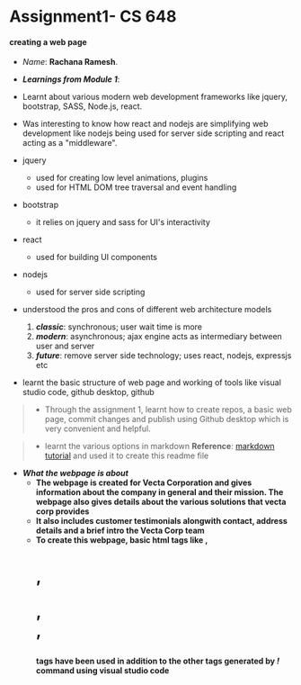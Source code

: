 # Assignment1- CS 648
#### creating a web page
* _Name_: **Rachana Ramesh**.
* **_Learnings from Module 1_**: 
* Learnt about various modern web development frameworks like jquery, bootstrap, SASS, Node.js, react.
* Was interesting to know how react and nodejs are simplifying web development like nodejs being used for server side scripting and react acting as a "middleware".
* jquery
    * used for creating low level animations, plugins
    * used for HTML DOM tree traversal and event handling
* bootstrap
    * it relies on jquery and sass for UI's interactivity
* react
    * used for building UI components
* nodejs
    * used for server side scripting    

* understood the pros and cons of different web architecture models
    1. **_classic_**: synchronous; user wait time is more
    2. **_modern_**: asynchronous; ajax engine acts as intermediary between user and server
    3. **_future_**: remove server side technology; uses react, nodejs, expressjs etc
* learnt the basic structure of web page and working of tools like visual studio code, github desktop, github
> *	Through the assignment 1, learnt how to create repos, a basic web page, commit changes and publish using Github desktop which is very convenient and helpful.

> * learnt the various options in markdown 
**Reference**: [markdown tutorial](www.markdowntutorial.com) and used it to create this readme file
* **_What the webpage is about_**
    * **The webpage is created for Vecta Corporation and gives information about the company in general and their mission. The webpage also gives details about the various solutions that vecta corp provides**
    * **It also includes customer testimonials alongwith contact, address details and a brief intro the Vecta Corp team** 
    * **To create this webpage, basic html tags like _<body>_,_<h1>_,_<p>_, _<br>_,_<h4>_ tags have been used in addition to the other tags generated by _!<tab>_ command using visual studio code**
